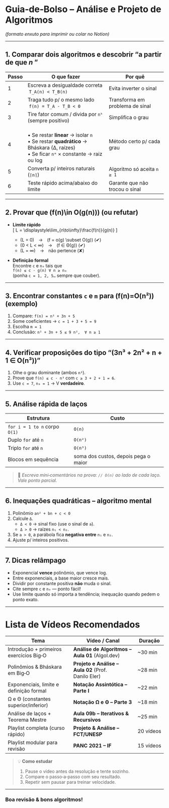# Guia‑de‑Bolso – Análise e Projeto de Algoritmos  
*(formato enxuto para imprimir ou colar no Notion)*

---

## 1. Comparar dois algoritmos e descobrir “a partir de que *n* ”

| **Passo** | **O que fazer** | **Por quê** |
|-----------|-----------------|-------------|
| 1 | Escreva a desigualdade correta &nbsp;`T_A(n) < T_B(n)` | Evita inverter o sinal |
| 2 | Traga tudo p/ o mesmo lado &nbsp;`f(n) = T_A - T_B < 0` | Transforma em problema de sinal |
| 3 | Tire fator comum / divida por `nᵏ` (sempre positivo) | Simplifica o grau |
| 4 | <br>• Se restar **linear** → isolar `n` <br>• Se restar **quadrático** → Bháskara (∆, raízes) <br>• Se ficar `nᵐ` × constante → raiz ou log | Método certo p/ cada grau |
| 5 | Converta p/ inteiros naturais (`⌈n⌉`) | Algoritmo só aceita `n ≥ 1` |
| 6 | Teste rápido acima/abaixo do limite | Garante que não trocou o sinal |

---

## 2. Provar que \(f(n)\in O(g(n))\) (ou refutar)

* **Limite rápido**  
  \[
    L = \displaystyle\lim_{n\to\infty}\frac{f(n)}{g(n)}
  \]
  - \(L = 0\) → \(f = o(g) \subset O(g)\) (✔)  
  - \(0 < L < ∞\) → \(f ∈ Θ(g)\) (✔)  
  - \(L = ∞\) → não pertence (✘)

* **Definição formal**  
  Encontre `c` e `n₀` tais que  
  `f(n) ≤ c · g(n) ∀ n ≥ n₀`  
  (ponha `c = 1, 2, 5…` sempre que couber).

---

## 3. Encontrar constantes `c` e `m` para \(f(n)=O(n²)\) (exemplo)

1. Compare: `f(n) = n² + 3n + 5`  
2. Some coeficientes → `c = 1 + 3 + 5 = 9`  
3. Escolha `m = 1`  
4. Conclusão: `n² + 3n + 5 ≤ 9 n²,  ∀ n ≥ 1`

---

## 4. Verificar proposições do tipo “\(3n³ + 2n² + n + 1 ∈ O(n³)\)”

1. Olhe o grau dominante (ambos `n³`).  
2. Prove que `f(n) ≤ c · n³` com `c ≥ 3 + 2 + 1 = 6`.  
3. Use `c = 7`, `n₀ = 1` → V **verdadeiro**.

---

## 5. Análise rápida de laços

| **Estrutura** | **Custo** |
|---------------|-----------|
| `for i = 1 to n` corpo `O(1)` | `O(n)` |
| Duplo `for` até `n` | `O(n²)` |
| Triplo `for` até `n` | `O(n³)` |
| Blocos em sequência | soma dos custos, depois pega o maior |

> 🔖 *Escreva mini‑comentários na prova: `// O(n)` ao lado de cada laço. Vale ponto parcial.*

---

## 6. Inequações quadráticas – algoritmo mental

1. Polinômio `an² + bn + c < 0`  
2. Calcule `Δ`.  
   * `Δ < 0` → sinal fixo (use o sinal de `a`).  
   * `Δ > 0` → raízes `n₁ < n₂`.  
3. Se `a > 0`, a parábola fica **negativa entre** `n₁` e `n₂`.  
4. Ajuste p/ inteiros positivos.

---

## 7. Dicas relâmpago

* Exponencial **vence** polinômio, que vence log.  
* Entre exponenciais, a base maior cresce mais.  
* Dividir por constante positiva **não** muda o sinal.  
* Cite sempre `c` e `n₀` — ponto fácil!  
* Use limite quando só importa a tendência; inequação quando pedem o ponto exato.

---

# Lista de Vídeos Recomendados

| Tema | Vídeo / Canal | Duração |
|------|---------------|---------|
| Introdução + primeiros exercícios Big‑O | **Análise de Algoritmos – Aula 01** (Algol.dev) | ~30 min |
| Polinômios & Bháskara em Big‑O | **Projeto e Análise – Aula 02** (Prof. Danilo Eler) | ~28 min |
| Exponenciais, limite e definição formal | **Notação Assintótica – Parte I** | ~22 min |
| Ω e Θ (constantes superior/inferior) | **Notação Ω e Θ – Parte 3** | ~18 min |
| Análise de laços + Teorema Mestre | **Aula 09b – Iterativos & Recursivos** | ~25 min |
| Playlist completa (curso rápido) | **Projeto & Análise – FCT/UNESP** | 20 vídeos |
| Playlist modular para revisão | **PANC 2021 – IF** | 15 vídeos |

> 💡 **Como estudar**  
> 1. Pause o vídeo antes da resolução e tente sozinho.  
> 2. Compare o passo‑a‑passo com seu resultado.  
> 3. Repetir sem pausar para treinar velocidade.

---

### Boa revisão & bons algoritmos!

